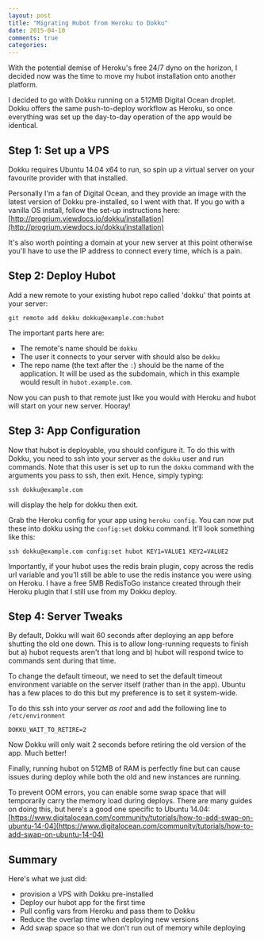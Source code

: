 ```yaml
---
layout: post
title: "Migrating Hubot from Heroku to Dokku"
date: 2015-04-10
comments: true
categories:
---
```


With the potential demise of Heroku's free 24/7 dyno on the horizon, I decided now was the time to move my hubot installation onto another platform.

I decided to go with Dokku running on a 512MB Digital Ocean droplet. Dokku offers the same push-to-deploy workflow as Heroku, so once everything was set up the day-to-day operation of the app would be identical.

## Step 1: Set up a VPS

Dokku requires Ubuntu 14.04 x64 to run, so spin up a virtual server on your favourite provider with that installed.

Personally I'm a fan of Digital Ocean, and they provide an image with the latest version of Dokku pre-installed, so I went with that. If you go with a vanilla OS install, follow the set-up instructions here: [http://progrium.viewdocs.io/dokku/installation](http://progrium.viewdocs.io/dokku/installation)

It's also worth pointing a domain at your new server at this point otherwise you'll have to use the IP address to connect every time, which is a pain.

## Step 2: Deploy Hubot

Add a new remote to your existing hubot repo called 'dokku' that points at your server:

    git remote add dokku dokku@example.com:hubot

The important parts here are:

* The remote's name should be `dokku`
* The user it connects to your server with should also be `dokku`
* The repo name (the text after the `:`) should be the name of the application. It will be used as the subdomain, which in this example would result in `hubot.example.com`.

Now you can push to that remote just like you would with Heroku and hubot will start on your new server. Hooray!

## Step 3: App Configuration

Now that hubot is deployable, you should configure it. To do this with Dokku, you need to ssh into your server as the `dokku` user and run commands. Note that this user is set up to run the `dokku` command with the arguments you pass to ssh, then exit. Hence, simply typing:

    ssh dokku@example.com

will display the help for dokku then exit.

Grab the Heroku config for your app using `heroku config`. You can now put these into dokku using the `config:set` dokku command. It'll look something like this:

    ssh dokku@example.com config:set hubot KEY1=VALUE1 KEY2=VALUE2

Importantly, if your hubot uses the redis brain plugin, copy across the redis url variable and you'll still be able to use the redis instance you were using on Heroku. I have a free 5MB RedisToGo instance created through their Heroku plugin that I still use from my Dokku deploy.

## Step 4: Server Tweaks

By default, Dokku will wait 60 seconds after deploying an app before shutting the old one down. This is to allow long-running requests to finish but a) hubot requests aren't that long and b) hubot will respond twice to commands sent during that time.

To change the default timeout, we need to set the default timeout environment variable on the server itself (rather than in the app). Ubuntu has a few places to do this but my preference is to set it system-wide.

To do this ssh into your server *as root* and add the following line to `/etc/environment`

    DOKKU_WAIT_TO_RETIRE=2

Now Dokku will only wait 2 seconds before retiring the old version of the app. Much better!

Finally, running hubot on 512MB of RAM is perfectly fine but can cause issues during deploy while both the old and new instances are running.

To prevent OOM errors, you can enable some swap space that will temporarily carry the memory load during deploys. There are many guides on doing this, but here's a good one specific to Ubuntu 14.04: [https://www.digitalocean.com/community/tutorials/how-to-add-swap-on-ubuntu-14-04](https://www.digitalocean.com/community/tutorials/how-to-add-swap-on-ubuntu-14-04)

## Summary

Here's what we just did:

* provision a VPS with Dokku pre-installed
* Deploy our hubot app for the first time
* Pull config vars from Heroku and pass them to Dokku
* Reduce the overlap time when deploying new versions
* Add swap space so that we don't run out of memory while deploying
